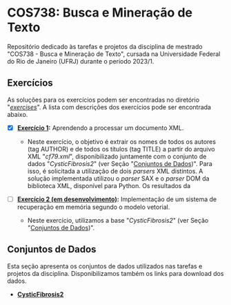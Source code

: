 # COS738: Busca e Mineração de Texto
 Repositório dedicado às tarefas e projetos da disciplina de mestrado "COS738 - Busca e Mineração de Texto", cursada na Universidade Federal do Rio de Janeiro (UFRJ) durante o período 2023/1. 

## Exercícios
As soluções para os exercícios podem ser encontradas no diretório "[*exercises*](exercises/)". A lista com descrições dos exercícios pode ser encontrada abaixo.

- [x] **[Exercício 1](exercises/xmlParsing/):** Aprendendo a processar um documento XML.
    - Neste exercício, o objetivo é extrair os nomes de todos os autores (tag AUTHOR) e de todos os títulos (tag TITLE) a partir do arquivo XML "*cf79.xml*", disponibilizado juntamente com o conjunto de dados "*CysticFibrosis2*" (ver Seção "[Conjuntos de Dados](#conjuntos-de-dados))". Para isso, é solicitada a utilização de dois *parsers* XML distintos. A solução implementada utilizou o *parser* SAX e o *parser* DOM da biblioteca XML, disponível para Python. Os resultados da
    
- [ ] **[Exercício 2 (em desenvolvimento)](exercises/vectorSpaceModel/):** Implementação de um sistema de recuperação em memória segundo o modelo vetorial.
    - Neste exercício, utilizamos a base "*CysticFibrosis2*" (ver Seção "[Conjuntos de Dados](#conjuntos-de-dados))". 

## Conjuntos de Dados
Esta seção apresenta os conjuntos de dados utilizados nas tarefas e projetos da disciplina. Disponibilizamos também os links para download dos dados.

- [**CysticFibrosis2**](http://www2.dcc.ufmg.br/livros/irbook/cfc.html)
